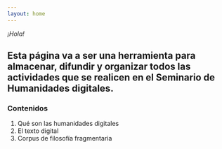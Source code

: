 ```yaml
---
layout: home
---
```

*¡Hola!*

Esta página va a ser una herramienta para almacenar, difundir y organizar todos las actividades que se realicen en el Seminario de Humanidades digitales. 
---
### Contenidos ###
1. Qué son las humanidades digitales
2. El texto digital 
3. Corpus de filosofía fragmentaria 



